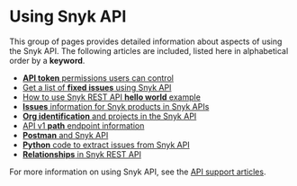 # Using Snyk API

This group of pages provides detailed information about aspects of using the Snyk API. The following articles are included, listed here in alphabetical order by a **keyword**.

* [**API token** permissions users can control](api-token-permissions-users-can-control.md)
* [Get a list of **fixed issues** using Snyk API](get-a-list-of-fixed-issues-using-snyk-api.md)
* [How to use Snyk REST API **hello world** example](how-to-use-snyk-rest-api-hello-world-example.md)
* [**Issues** information for Snyk products in Snyk APIs](issues-information-for-snyk-products-in-snyk-apis.md)
* [**Org identification** and projects in the Snyk API](org-identification-and-projects-in-snyk-apis.md)
* [API v1 **path** endpoint information](snyk-api-v1-path-endpoint-information.md)
* [**Postman** and Snyk API](postman-and-snyk-api.md)
* [**Python** code to extract issues from Snyk API](python-code-to-extract-issues-from-snyk-api.md)
* [**Relationships** in Snyk REST API](relationships-in-snyk-rest-api.md)

For more information on using Snyk API, see the [API support articles](https://support.snyk.io/hc/en-us/sections/360001344097-API).
